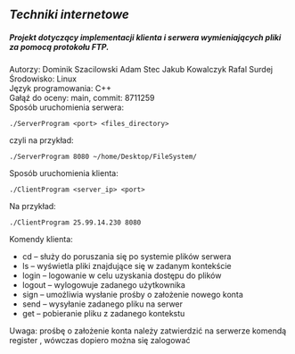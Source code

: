 ## _**Techniki internetowe**_ ##  
##### Projekt dotyczący implementacji klienta i serwera wymieniających pliki za pomocą protokołu FTP.  
Autorzy:
Dominik Szacilowski
Adam Stec
Jakub Kowalczyk
Rafal Surdej
Środowisko: Linux  
Język programowania: C++  
Gałąź do oceny: main, commit: 8711259  
Sposób uruchomienia serwera:  
```
./ServerProgram <port> <files_directory>  
```
czyli na przykład:  
```
./ServerProgram 8080 ~/home/Desktop/FileSystem/  
```
Sposób uruchomienia klienta:  
```
./ClientProgram <server_ip> <port>  
```
Na przykład:  
```
./ClientProgram 25.99.14.230 8080  
```
Komendy klienta:  
- cd <folder> – służy do poruszania się po systemie plików serwera  
- ls – wyświetla pliki znajdujące się w zadanym kontekście  
- login <username>  – logowanie w celu uzyskania dostępu do plików  
- logout – wylogowuje zadanego użytkownika  
- sign – umożliwia wysłanie prośby o założenie nowego konta  
- send <filename> – wysyłanie zadanego pliku na serwer  
- get <filename> – pobieranie pliku z zadanego kontekstu  

Uwaga: prośbę o założenie konta należy zatwierdzić na serwerze komendą register <username>, wówczas dopiero można się zalogować
